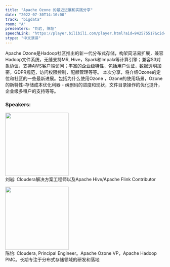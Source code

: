```yaml
---
title: "Apache Ozone 的最近进展和实践分享"
date: "2022-07-30T14:10:00"
track: "bigdata"
room: "A"
presenters: "刘岩, 陈怡"
speechLink: "https://player.bilibili.com/player.html?aid=942575517&cid=817760221&page=1"
stype: "中文演讲"
---
```

Apache Ozone是Hadoop社区推出的新一代分布式存储，构架简洁易扩展，兼容Hadoop文件系统，无缝支持MR, Hive，Spark和Impala等计算引擎；兼容S3对象协议，支持AWS客户端访问；丰富的企业级特性，包括用户认证，数据透明加密，GDPR规范，访问权限控制，配额管理等等。
      本次分享，将介绍Ozone的定位和社区的一些最新进展。包括为什么使用Ozone ，Ozone的使用场景，Ozone的新特性-存储成本优化利器 - 纠删码的进度和现状，文件目录操作的优化提升，企业级多租户的支持等等。
 ### Speakers: 
 <img src="images/speaker/1059.png" width="200" /><br>刘岩: Cloudera解决方案工程师以及Apache Hive/Apache Flink Contributor

 <img src="images/speaker/1059_2.png" width="200" /><br>陈怡: Cloudera, Principal Engineer。Apache Ozone VP，Apache Hadoop PMC。长期专注于分布式存储领域的研发和落地

 
